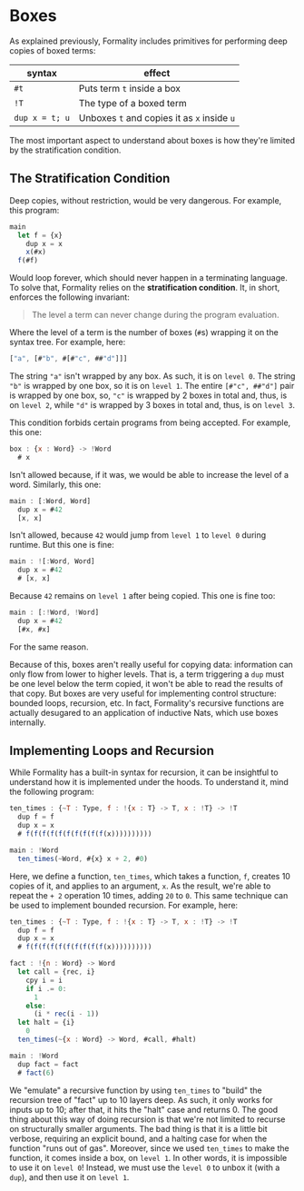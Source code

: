 # Boxes

As explained previously, Formality includes primitives for performing deep copies of boxed terms:

syntax | effect
--- | ---
`#t` | Puts term `t` inside a box
`!T` | The type of a boxed term
`dup x = t; u` | Unboxes `t` and copies it as `x` inside `u`

The most important aspect to understand about boxes is how they're limited by the stratification condition. 

## The Stratification Condition

Deep copies, without restriction, would be very dangerous. For example, this program:

```javascript
main
  let f = {x}
    dup x = x
    x(#x)
  f(#f)
```

Would loop forever, which should never happen in a terminating language. To solve that, Formality relies on the **stratification condition**. It, in short, enforces the following invariant:

> The level a term can never change during the program evaluation.

Where the level of a term is the number of boxes (`#`s) wrapping it on the syntax tree. For example, here:

```javascript
["a", [#"b", #[#"c", ##"d"]]]
```

The string `"a"` isn't wrapped by any box. As such, it is on `level 0`. The string `"b"` is wrapped by one box, so it is on `level 1`. The entire `[#"c", ##"d"]` pair is wrapped by one box, so, `"c"` is wrapped by 2 boxes in total and, thus, is on `level 2`, while `"d"` is wrapped by 3 boxes in total and, thus, is on `level 3`. 

This condition forbids certain programs from being accepted. For example, this one:

```javascript
box : {x : Word} -> !Word 
  # x
```

Isn't allowed because, if it was, we would be able to increase the level of a word. Similarly, this one:

```javascript
main : [:Word, Word]
  dup x = #42
  [x, x]
```

Isn't allowed, because `42` would jump from `level 1` to `level 0` during runtime. But this one is fine:

```javascript
main : ![:Word, Word]
  dup x = #42
  # [x, x]
```

Because `42` remains on `level 1` after being copied. This one is fine too:

```javascript
main : [:!Word, !Word]
  dup x = #42
  [#x, #x]
```

For the same reason.

Because of this, boxes aren't really useful for copying data: information can only flow from lower to higher levels. That is, a term triggering a `dup` must be one level below the term copied, it won't be able to read the results of that copy. But boxes are very useful for implementing control structure: bounded loops, recursion, etc. In fact, Formality's recursive functions are actually desugared to an application of inductive Nats, which use boxes internally.

## Implementing Loops and Recursion

While Formality has a built-in syntax for recursion, it can be insightful to understand how it is implemented under the hoods. To understand it, mind the following program:

```javascript
ten_times : {~T : Type, f : !{x : T} -> T, x : !T} -> !T
  dup f = f
  dup x = x
  # f(f(f(f(f(f(f(f(f(f(x))))))))))

main : !Word
  ten_times(~Word, #{x} x + 2, #0)
```

Here, we define a function, `ten_times`, which takes a function, `f`, creates 10 copies of it, and applies to an argument, `x`. As the result, we're able to repeat the `+ 2` operation 10 times, adding `20` to `0`. This same technique can be used to implement bounded recursion. For example, here:

```javascript
ten_times : {~T : Type, f : !{x : T} -> T, x : !T} -> !T
  dup f = f
  dup x = x
  # f(f(f(f(f(f(f(f(f(f(x))))))))))

fact : !{n : Word} -> Word
  let call = {rec, i}
    cpy i = i
    if i .= 0:
      1
    else:
      (i * rec(i - 1))
  let halt = {i}
    0
  ten_times(~{x : Word} -> Word, #call, #halt)

main : !Word
  dup fact = fact
  # fact(6)
```

We "emulate" a recursive function by using `ten_times` to "build" the recursion tree of "fact" up to 10 layers deep. As such, it only works for inputs up to 10; after that, it hits the "halt" case and returns 0. The good thing about this way of doing recursion is that we're not limited to recurse on structurally smaller arguments. The bad thing is that it is a little bit verbose, requiring an explicit bound, and a halting case for when the function "runs out of gas". Moreover, since we used `ten_times` to make the function, it comes inside a box, on `level 1`. In other words, it is impossible to use it on `level 0`! Instead, we must use the `level 0` to unbox it (with a `dup`), and then use it on `level 1`.

